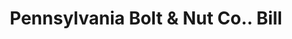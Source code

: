 ---
doi: 10.7916/D8F77QPS
date_other: '1899'
date_other_textual: '1899'
form: printed ephemera
genre:
- Invoices
name:
- Pennsylvania Bolt & Nut Co.
object_in_context_url: https://biggert.cul.columbia.edu/items/view/ave_biggert_01377
subject_hierarchical_geographic:
- Lebanon, Pennsylvania, United States
subject_name:
- Pennsylvania Bolt & Nut Co.
title: Pennsylvania Bolt & Nut Co.. Bill
sort_title: Pennsylvania Bolt & Nut Co.. Bill
call_number: ave_biggert_01377
coordinates:
- 40.34166666666667,-76.42083333333333
pid: ave_biggert_01377
identifiers: ave_biggert_01377
thumbnail: https://derivativo-1.library.columbia.edu/iiif/2/ldpd:344574/full/!256,256/0/native.jpg
permalink: /biggert/ave_biggert_01377/
layout: iiif-image-page
---